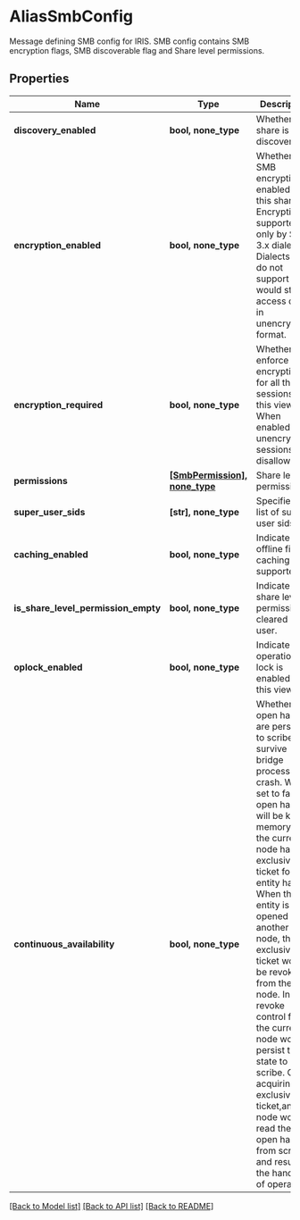 # AliasSmbConfig

Message defining SMB config for IRIS. SMB config contains SMB encryption flags, SMB discoverable flag and Share level permissions.

## Properties
Name | Type | Description | Notes
------------ | ------------- | ------------- | -------------
**discovery_enabled** | **bool, none_type** | Whether the share is discoverable. | [optional] 
**encryption_enabled** | **bool, none_type** | Whether SMB encryption is enabled for this share. Encryption is supported only by SMB 3.x dialects. Dialects that do not support would still access data in unencrypted format. | [optional] 
**encryption_required** | **bool, none_type** | Whether to enforce encryption for all the sessions for this view. When enabled all unencrypted sessions are disallowed. | [optional] 
**permissions** | [**[SmbPermission], none_type**](SmbPermission.md) | Share level permissions. | [optional] 
**super_user_sids** | **[str], none_type** | Specifies a list of super user sids. | [optional] 
**caching_enabled** | **bool, none_type** | Indicate if offline file caching is supported | [optional] 
**is_share_level_permission_empty** | **bool, none_type** | Indicate if share level permission is cleared by user. | [optional] 
**oplock_enabled** | **bool, none_type** | Indicate the operation lock is enabled by this view. | [optional] 
**continuous_availability** | **bool, none_type** | Whether file open handles are persited to scribe to survive bridge process crash. When set to false, open handles will be kept in memory untill the current node has exclusive ticket for the entity handle. When the entity is opened from another node, the exclusive ticket would be revoked from the node. In revoke control flow, the current node would persist the state to scribe. On acquiring the exclusive ticket,another node would read the file open handles from scribe and resume the handling of operation. | [optional] 

[[Back to Model list]](../README.md#documentation-for-models) [[Back to API list]](../README.md#documentation-for-api-endpoints) [[Back to README]](../README.md)


